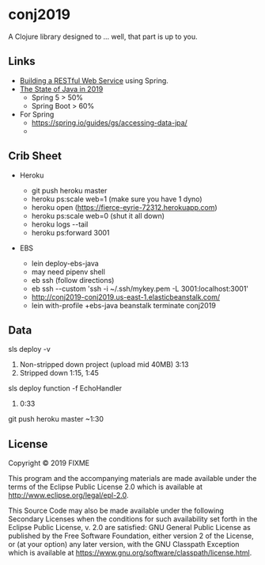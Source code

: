 # conj2019

A Clojure library designed to ... well, that part is up to you.

## Links

* [Building a RESTful Web Service](https://spring.io/guides/gs/rest-service/) using Spring.
* [The State of Java in 2019](https://www.baeldung.com/java-in-2019)
  * Spring 5 > 50%
  * Spring Boot > 60%
* For Spring
  * https://spring.io/guides/gs/accessing-data-jpa/
  * 

## Crib Sheet
* Heroku
   * git push heroku master
   * heroku ps:scale web=1 (make sure you have 1 dyno)
   * heroku open (https://fierce-eyrie-72312.herokuapp.com)
   * heroku ps:scale web=0 (shut it all down)
   * heroku logs --tail
   * heroku ps:forward 3001
   
* EBS
   * lein deploy-ebs-java
   * may need pipenv shell
   * eb ssh (follow directions)
   * eb ssh --custom 'ssh -i ~/.ssh/mykey.pem -L 3001:localhost:3001'
   * http://conj2019-conj2019.us-east-1.elasticbeanstalk.com/
   * lein with-profile +ebs-java beanstalk terminate conj2019

## Data
sls deploy -v
1. Non-stripped down project (upload mid 40MB) 3:13
1. Stripped down 1:15, 1:45

sls deploy function -f EchoHandler
1. 0:33

git push heroku master
~1:30

## License

Copyright © 2019 FIXME

This program and the accompanying materials are made available under the
terms of the Eclipse Public License 2.0 which is available at
http://www.eclipse.org/legal/epl-2.0.

This Source Code may also be made available under the following Secondary
Licenses when the conditions for such availability set forth in the Eclipse
Public License, v. 2.0 are satisfied: GNU General Public License as published by
the Free Software Foundation, either version 2 of the License, or (at your
option) any later version, with the GNU Classpath Exception which is available
at https://www.gnu.org/software/classpath/license.html.
